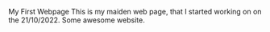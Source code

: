 My First Webpage
This is my maiden web page, that I started working on on the 21/10/2022.
Some awesome website.
